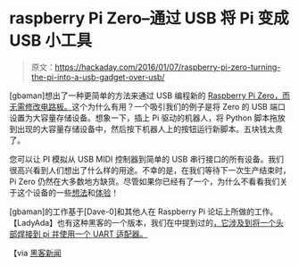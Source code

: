 # raspberry Pi Zero–通过 USB 将 Pi 变成 USB 小工具

> 原文：<https://hackaday.com/2016/01/07/raspberry-pi-zero-turning-the-pi-into-a-usb-gadget-over-usb/>

[gbaman]想出了一种更简单的方法来通过 USB 编程新的 [Raspberry Pi Zero，而无需修改电路板。](http://pi.gbaman.info/?p=699)这个为什么有用？一个吸引我们的例子是将 Zero 的 USB 端口设置为大容量存储设备。想象一下，插上 Pi 驱动的机器人，将 Python 脚本拖放到出现的大容量存储设备中，然后按下机器人上的按钮运行新脚本。五块钱太贵了。

您可以让 PI 模拟从 USB MIDI 控制器到简单的 USB 串行接口的所有设备。我们很高兴看到人们想出了什么样的用途。不幸的是，在我们等待下一次生产结束时，Pi Zero 仍然在大多数地方缺货。尽管如果你已经有了一个，为什么不看看我们关于这个设备的一些[想法](http://hackaday.com/2015/12/01/raspberry-pi-zero-or-minus-one/)和[体验](http://hackaday.com/2015/12/23/firing-up-a-pi-zero/)！

[gbaman]的工作基于[Dave-0]和其他人在 Raspberry Pi 论坛上所做的工作。【LadyAda】也有这种黑客的一个版本，我们在中提到过的[，它涉及到将一个头部焊接到 pi 并使用一个 UART 适配器。](https://hackaday.com/2015/12/27/turning-the-pi-zero-into-a-usb-gadget/)

【via [黑客新闻](https://news.ycombinator.com/item?id=10842216)